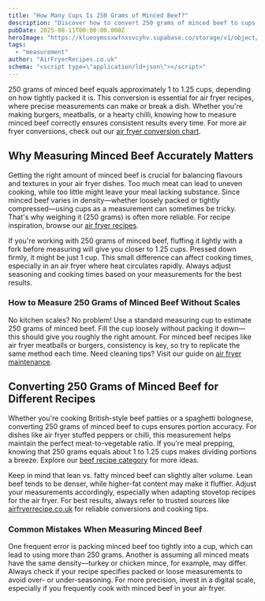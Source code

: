 ```yaml
---
title: "How Many Cups Is 250 Grams of Minced Beef?"
description: "Discover how to convert 250 grams of minced beef to cups for perfect air fryer recipes. Get accurate measurements and cooking tips in seconds!"
pubDate: 2025-08-11T00:00:00.000Z
heroImage: "https://klueoymssxwfnxsvcyhv.supabase.co/storage/v1/object/public/md/how-many-cups-is-250-grams-minced-beef-793d44a9.png"
tags:
  - "measurement"
author: "AirFryerRecipes.co.uk"
schema: "<script type=\"application/ld+json\"></script>"
---
```


<p>250 grams of minced beef equals approximately 1 to 1.25 cups, depending on how tightly packed it is. This conversion is essential for air fryer recipes, where precise measurements can make or break a dish. Whether you're making burgers, meatballs, or a hearty chilli, knowing how to measure minced beef correctly ensures consistent results every time. For more air fryer conversions, check out our <a href=https://www.airfryerrecipe.co.uk/air-fryer-conversion-chart>air fryer conversion chart</a>.</p>

<h2>Why Measuring Minced Beef Accurately Matters</h2>  
<p>Getting the right amount of minced beef is crucial for balancing flavours and textures in your air fryer dishes. Too much meat can lead to uneven cooking, while too little might leave your meal lacking substance. Since minced beef varies in density—whether loosely packed or tightly compressed—using cups as a measurement can sometimes be tricky. That's why weighing it (250 grams) is often more reliable. For recipe inspiration, browse our <a href=https://www.airfryerrecipe.co.uk/recipes>air fryer recipes</a>.</p>  

<p>If you're working with 250 grams of minced beef, fluffing it lightly with a fork before measuring will give you closer to 1.25 cups. Pressed down firmly, it might be just 1 cup. This small difference can affect cooking times, especially in an air fryer where heat circulates rapidly. Always adjust seasoning and cooking times based on your measurements for the best results.</p>  

<h3>How to Measure 250 Grams of Minced Beef Without Scales</h3>  
<p>No kitchen scales? No problem! Use a standard measuring cup to estimate 250 grams of minced beef. Fill the cup loosely without packing it down—this should give you roughly the right amount. For minced beef recipes like air fryer meatballs or burgers, consistency is key, so try to replicate the same method each time. Need cleaning tips? Visit our guide on <a href=https://www.airfryerrecipe.co.uk/air-fryer-cleaner>air fryer maintenance</a>.</p>  

<h2>Converting 250 Grams of Minced Beef for Different Recipes</h2>  
<p>Whether you're cooking British-style beef patties or a spaghetti bolognese, converting 250 grams of minced beef to cups ensures portion accuracy. For dishes like air fryer stuffed peppers or chilli, this measurement helps maintain the perfect meat-to-vegetable ratio. If you're meal prepping, knowing that 250 grams equals about 1 to 1.25 cups makes dividing portions a breeze. Explore our <a href=https://www.airfryerrecipe.co.uk/recipe-category/beef>beef recipe category</a> for more ideas.</p>  

<p>Keep in mind that lean vs. fatty minced beef can slightly alter volume. Lean beef tends to be denser, while higher-fat content may make it fluffier. Adjust your measurements accordingly, especially when adapting stovetop recipes for the air fryer. For best results, always refer to trusted sources like <a href=https://www.airfryerrecipe.co.uk>airfryerrecipe.co.uk</a> for reliable conversions and cooking tips.</p>  

<h3>Common Mistakes When Measuring Minced Beef</h3>  
<p>One frequent error is packing minced beef too tightly into a cup, which can lead to using more than 250 grams. Another is assuming all minced meats have the same density—turkey or chicken mince, for example, may differ. Always check if your recipe specifies packed or loose measurements to avoid over- or under-seasoning. For more precision, invest in a digital scale, especially if you frequently cook with minced beef in your air fryer.</p>